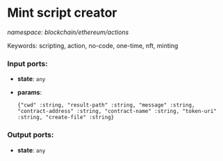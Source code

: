 # Mint script creator

_namespace: blockchain/ethereum/actions_

Keywords: scripting, action, no-code, one-time, nft, minting

### Input ports:

* __state__: ` any `


* __params__: 
    ```
    {"cwd" :string, "result-path" :string, "message" :string, "contract-address" :string, "contract-name" :string, "token-uri" :string, "create-file" :string}
    ```

### Output ports:

* __state__: ` any `

